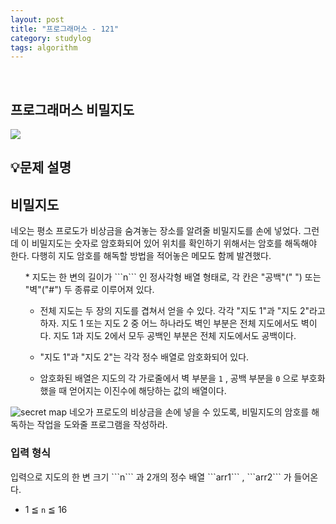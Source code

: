 ```yaml
---
layout: post
title: "프로그래머스 - 121"
category: studylog
tags: algorithm
---
```


<br>

## 프로그래머스 비밀지도


![](https://velog.velcdn.com/images/dlsdud9098/post/e1464da6-734f-4172-a5d3-8df73b71a328/image.png)
## 💡문제 설명
<h2>비밀지도</h2>네오는 평소 프로도가 비상금을 숨겨놓는 장소를 알려줄 비밀지도를 손에 넣었다. 그런데 이 비밀지도는 숫자로 암호화되어 있어 위치를 확인하기 위해서는 암호를 해독해야 한다. 다행히 지도 암호를 해독할 방법을 적어놓은 메모도 함께 발견했다.
<ol>
* 지도는 한 변의 길이가 ```n```
인 정사각형 배열 형태로, 각 칸은 "공백"(" ") 또는 "벽"("#") 두 종류로 이루어져 있다.




* 전체 지도는 두 장의 지도를 겹쳐서 얻을 수 있다. 각각 "지도 1"과 "지도 2"라고 하자. 지도 1 또는 지도 2 중 어느 하나라도 벽인 부분은 전체 지도에서도 벽이다. 지도 1과 지도 2에서 모두 공백인 부분은 전체 지도에서도 공백이다.




* "지도 1"과 "지도 2"는 각각 정수 배열로 암호화되어 있다.




* 암호화된 배열은 지도의 각 가로줄에서 벽 부분을 ```1```
, 공백 부분을 ```0```
으로 부호화했을 때 얻어지는 이진수에 해당하는 값의 배열이다.


</ol><img alt="secret map" src="http://t1.kakaocdn.net/welcome2018/secret8.png" title="Secret Map"/>
네오가 프로도의 비상금을 손에 넣을 수 있도록, 비밀지도의 암호를 해독하는 작업을 도와줄 프로그램을 작성하라.
<h3>입력 형식</h3>입력으로 지도의 한 변 크기 ```n```
 과 2개의 정수 배열 ```arr1```
, ```arr2```
가 들어온다.


* 1 ≦ ```n```
 ≦ 16


